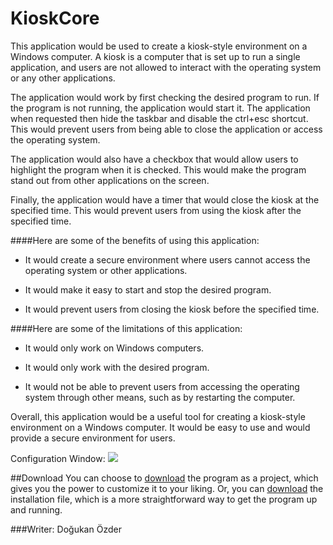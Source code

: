 # KioskCore

This application would be used to create a kiosk-style environment on a Windows computer. A kiosk is a computer that is set up to run a single application, and users are not allowed to interact with the operating system or any other applications.

The application would work by first checking the desired program to run. If the program is not running, the application would start it. The application when requested then hide the taskbar and disable the ctrl+esc shortcut. This would prevent users from being able to close the application or access the operating system.

The application would also have a checkbox that would allow users to highlight the program when it is checked. This would make the program stand out from other applications on the screen.

Finally, the application would have a timer that would close the kiosk at the specified time. This would prevent users from using the kiosk after the specified time.

####Here are some of the benefits of using this application:

- It would create a secure environment where users cannot access the operating system or other applications.

- It would make it easy to start and stop the desired program.

- It would prevent users from closing the kiosk before the specified time.

####Here are some of the limitations of this application:

- It would only work on Windows computers.

- It would only work with the desired program.

- It would not be able to prevent users from accessing the operating system through other means, such as by restarting the computer.

Overall, this application would be a useful tool for creating a kiosk-style environment on a Windows computer. It would be easy to use and would provide a secure environment for users.

Configuration Window:
![](https://pandao.github.io/editor.md/examples/images/4.jpg)

##Download
You can choose to [download](http://localhost/ "link title") the program as a project, which gives you the power to customize it to your liking. Or, you can [download](http://localhost/ "link title") the installation file, which is a more straightforward way to get the program up and running.

###Writer: Doğukan Özder
